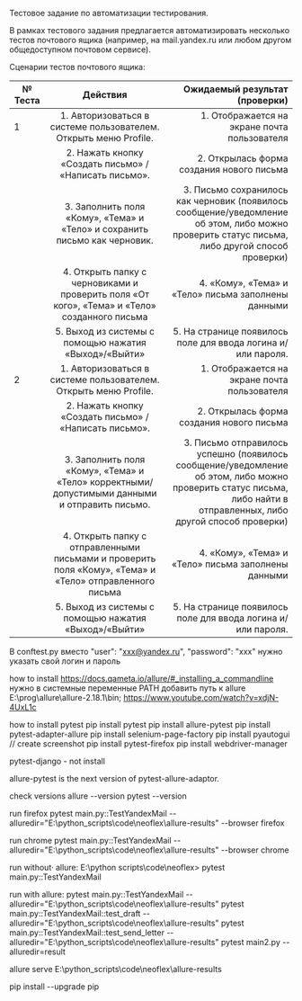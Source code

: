 Тестовое задание по автоматизации тестирования.

В рамках тестового задания предлагается автоматизировать несколько тестов почтового ящика (например, на mail.yandex.ru или любом другом общедоступном почтовом сервисе).

Сценарии тестов почтового ящика:

|№ Теста | Действия | Ожидаемый результат (проверки) |
| ------------- |:-------------:| -----: |
|1 | 1. Авторизоваться в системе пользователем. Открыть меню Profile. | 1. Отображается на экране почта пользователя |
||2. Нажать кнопку «Создать письмо» / «Написать письмо». | 2.  Открылась форма создания нового письма |
||3. Заполнить поля «Кому», «Тема» и «Тело» и сохранить письмо как черновик. | 3. Письмо сохранилось как черновик (появилось сообщение/уведомление об этом, либо можно проверить статус письма, либо другой способ проверки) |
||4. Открыть папку с черновиками и проверить поля «От кого», «Тема» и «Тело» созданного письма | 4. «Кому», «Тема» и «Тело» письма заполнены данными |
||5. Выход из системы с помощью нажатия «Выход»/«Выйти» | 5. На странице появилось поле для ввода логина и/или пароля. |
|2 | 1. Авторизоваться в системе пользователем. Открыть меню Profile. | 1. Отображается на экране почта пользователя |
|| 2. Нажать кнопку «Создать письмо» / «Написать письмо». | 2. Открылась форма создания нового письма |
|| 3. Заполнить поля «Кому», «Тема» и «Тело» корректными/допустимыми данными и отправить письмо. | 3. Письмо отправилось успешно (появилось сообщение/уведомление об этом, либо можно проверить статус письма, либо найти в отправленных, либо другой способ проверки) |
|| 4. Открыть папку с отправленными письмами и проверить поля «Кому», «Тема» и «Тело» отправленного письма | 4. «Кому», «Тема» и «Тело» письма заполнены данными|
|| 5. Выход из системы с помощью нажатия «Выход»/«Выйти» | 5. На странице появилось поле для ввода логина и/или пароля. |

В conftest.py
вместо
        "user": "xxx@yandex.ru",
        "password": "xxx"
нужно указать свой логин и пароль

how to install
https://docs.qameta.io/allure/#_installing_a_commandline
нужно в системные переменные PATH добавить путь к allure
E:\prog\allure\allure-2.18.1\bin;
https://www.youtube.com/watch?v=xdjN-4UxL1c

how to install pytest
pip install pytest
pip install allure-pytest
pip install pytest-adapter-allure
pip install selenium-page-factory
pip install pyautogui // create screenshot
pip install pytest-firefox
pip install webdriver-manager

pytest-django - not install

allure-pytest is the next version of pytest-allure-adaptor.

check versions
allure --version
pytest --version

run firefox
pytest main.py::TestYandexMail --alluredir="E:\python_scripts\code\neoflex\allure-results" --browser firefox

run chrome
pytest main.py::TestYandexMail --alluredir="E:\python_scripts\code\neoflex\allure-results" --browser chrome


run without· allure:
E:\python scripts\code\neoflex> pytest main.py::TestYandexMail

run with allure:
pytest main.py::TestYandexMail --alluredir="E:\python_scripts\code\neoflex\allure-results"
pytest main.py::TestYandexMail::test_draft --alluredir="E:\python_scripts\code\neoflex\allure-results"
pytest main.py::TestYandexMail::test_send_letter --alluredir="E:\python_scripts\code\neoflex\allure-results"
pytest main2.py --alluredir=result

allure serve E:\python_scripts\code\neoflex\allure-results


pip install --upgrade pip
